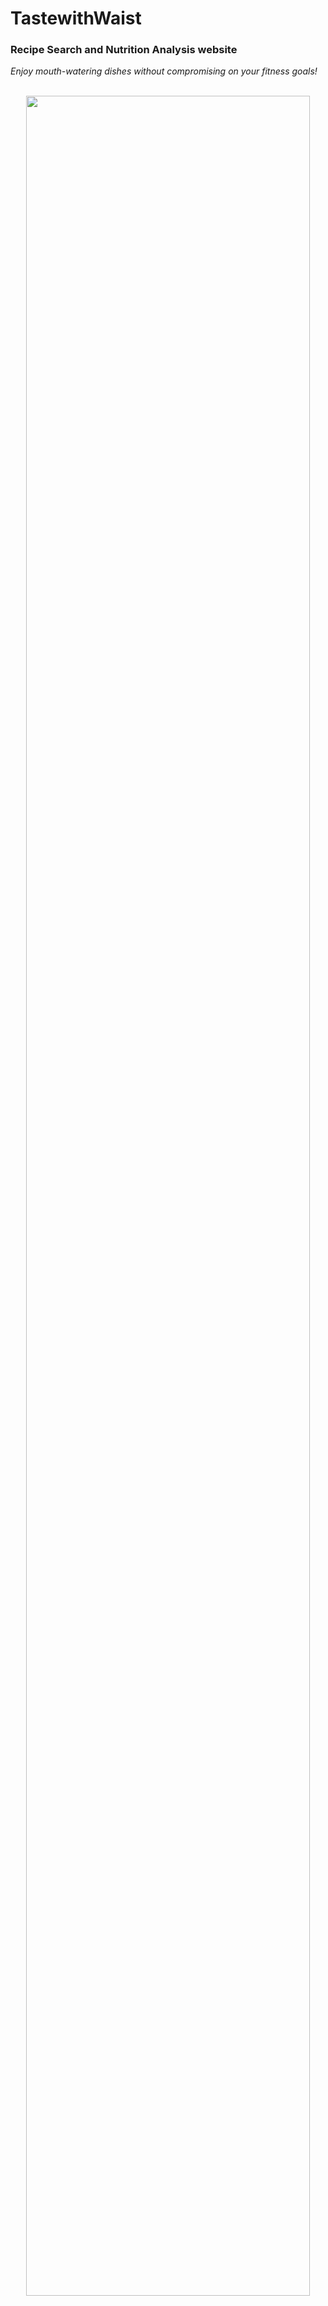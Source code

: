 # TastewithWaist
<h3>Recipe Search and Nutrition Analysis website</h3>
<i> Enjoy mouth-watering dishes without compromising on your fitness goals!</i>
<br>
<br>
<p align="center">
<img src="https://github.com/AnirudhBot/TastewithWaist/blob/main/images/taste%20with%20waist.png" width="95%">
</p>

<br>
  <h2>Features</h2>
  <ul>
    <li>Zero Dependencies, other than a browser</li>
    <li>Find Tasty Recipes by name or just one of their ingredients</li>
    <li>Keep Track of your calorie and nutrients intake through Nutrition Ananlysis feature</li>
    <li>Fully Responsive UI</li>
  </ul>
<br>  
  <h2>Technologies Used</h2>
  <ul>
    <li>JavaScript (ES6+)</li>
    <li>CSS</li>
    <li>HTML</li>
  </ul>
<br>  
  <h2>Possible Future Integrations</h2>
  <ul>
    <li>Improved UI with React/Angular/Vue</li>
    <li>User login system using Node.js and express.js</li>
    <li>User Database (using Mongodb) to enable recipe-starring feature and calorie-oriented daily meal planning for smooth fitness transformations</li>
  </ul>
<br>  
  <h2>Every Contribution Counts</h2>
  <ul>
  <li>Feel free to <a href="https://github.com/AnirudhBot/TastewithWaist/issues">Open an issue</a> on GitHub to request any additional features or report a bug!</li>
  </ul>
  
